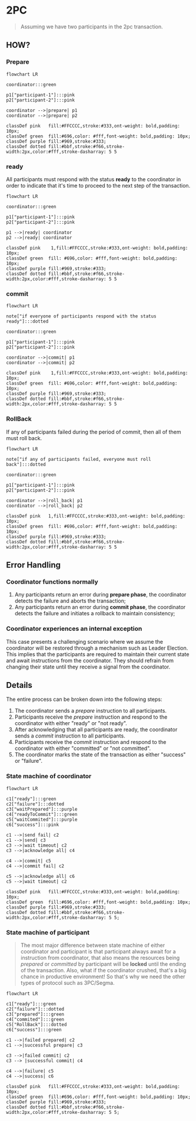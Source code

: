 # 2PC

> Assuming we have two participants in the 2pc transaction.

## HOW?

### Prepare

```mermaid
flowchart LR

coordinator:::green

p1["participant-1"]:::pink
p2["participant-2"]:::pink

coordinator -->|prepare| p1
coordinator -->|prepare| p2

classDef pink   fill:#FFCCCC,stroke:#333,ont-weight: bold,padding: 10px;
classDef green  fill:#696,color: #fff,font-weight: bold,padding: 10px;
classDef purple fill:#969,stroke:#333;
classDef dotted fill:#bbf,stroke:#f66,stroke-width:2px,color:#fff,stroke-dasharray: 5 5

```

### ready

All participants must respond with the status **ready** to the coordinator in order to indicate that it's time to proceed to the next step of the transaction.

```mermaid
flowchart LR

coordinator:::green

p1["participant-1"]:::pink
p2["participant-2"]:::pink

p1 -->|ready| coordinator
p2 -->|ready| coordinator

classDef pink    1,fill:#FFCCCC,stroke:#333,ont-weight: bold,padding: 10px;
classDef green  fill: #696,color: #fff,font-weight: bold,padding: 10px;
classDef purple fill:#969,stroke:#333;
classDef dotted fill:#bbf,stroke:#f66,stroke-width:2px,color:#fff,stroke-dasharray: 5 5

```

### commit

```mermaid
flowchart LR

note["if everyone of participants respond with the status ready"]:::dotted

coordinator:::green

p1["participant-1"]:::pink
p2["participant-2"]:::pink

coordinator -->|commit| p1
coordinator -->|commit| p2

classDef pink    1,fill:#FFCCCC,stroke:#333,ont-weight: bold,padding: 10px;
classDef green  fill: #696,color: #fff,font-weight: bold,padding: 10px;
classDef purple fill:#969,stroke:#333;
classDef dotted fill:#bbf,stroke:#f66,stroke-width:2px,color:#fff,stroke-dasharray: 5 5
```

### RollBack

If any of participants failed during the period of commit, then all of them must roll back.

````mermaid
flowchart LR

note["if any of participants failed, everyone must roll back"]:::dotted

coordinator:::green

p1["participant-1"]:::pink
p2["participant-2"]:::pink

coordinator -->|roll_back| p1
coordinator -->|roll_back| p2

classDef pink   1,fill:#FFCCCC,stroke:#333,ont-weight: bold,padding: 10px;
classDef green  fill: #696,color: #fff,font-weight: bold,padding: 10px;
classDef purple fill:#969,stroke:#333;
classDef dotted fill:#bbf,stroke:#f66,stroke-width:2px,color:#fff,stroke-dasharray: 5 5
````

## Error Handling

### Coordinator functions normally

1. Any participants return an error during **prepare phase**, the coordinator detects the failure and aborts the transaction;
2. Any participants return an error during **commit phase**, the coordinator detects the failure and initiates a rollback to maintain consistency;

### Coordinator experiences an internal exception

This case presents a challenging scenario where we assume the coordinator will be restored through a mechanism such as Leader Election. This implies that the participants are required to maintain their current state and await instructions from the coordinator. They should refrain from changing their state until they receive a signal from the coordinator.

## Details

The entire process can be broken down into the following steps:

1. The coordinator sends a _prepare_ instruction to all participants.
2. Participants receive the _prepare_ instruction and respond to the coordinator with either "ready" or "not ready".
3. After acknowledging that all participants are ready, the coordinator sends a _commit_ instruction to all participants.
4. Participants receive the _commit_ instruction and respond to the coordinator with either "committed" or "not committed".
5. The coordinator marks the state of the transaction as either "success" or "failure".

### State machine of coordinator

```mermaid
flowchart LR

c1["ready"]:::green
c2["failure"]:::dotted
c3["waitPrepared"]:::purple
c4["readyToCommit"]:::green
c5["waitCommited"]:::purple
c6["success"]:::pink

c1 -->|send fail| c2
c1 -->|send| c3
c3 -->|wait timeout| c2
c3 -->|acknowledge all| c4

c4 -->|commit| c5
c4 -->|commit fail| c2

c5 -->|acknowledge all| c6
c5 -->|wait timeout| c2

classDef pink   fill:#FFCCCC,stroke:#333,ont-weight: bold,padding: 10px;
classDef green  fill:#696,color: #fff,font-weight: bold,padding: 10px;
classDef purple fill:#969,stroke:#333;
classDef dotted fill:#bbf,stroke:#f66,stroke-width:2px,color:#fff,stroke-dasharray: 5 5;
```

### State machine of participant

> The most major difference between state machine of either coordinator and participant is that participant always await for a instruction from coordinator, that also means the resources being _prepared_ or _committed_ by participant will be **locked** until the ending of the transaction. Also, what if the coordinator crushed, that's a big chance in productive environment! So that's why we need the other types of protocol such as 3PC/Segma.

```mermaid
flowchart LR

c1["ready"]:::green
c2["failure"]:::dotted
c3["prepared"]:::green
c4["commited"]:::green
c5["RollBack"]:::dotted
c6["success"]:::green

c1 -->|failed prepared| c2
c1 -->|successful prepare| c3

c3 -->|failed commit| c2
c3 --> |successful commit| c4

c4 -->|failure| c5
c4 -->|success| c6

classDef pink   fill:#FFCCCC,stroke:#333,ont-weight: bold,padding: 10px;
classDef green  fill:#696,color: #fff,font-weight: bold,padding: 10px;
classDef purple fill:#969,stroke:#333;
classDef dotted fill:#bbf,stroke:#f66,stroke-width:2px,color:#fff,stroke-dasharray: 5 5;
```

